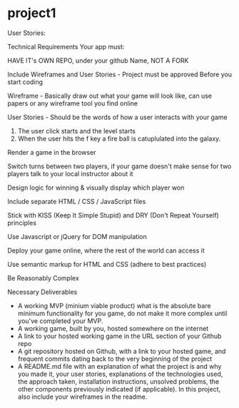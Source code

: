 # project1

User Stories:

Technical Requirements
Your app must:

HAVE IT's OWN REPO, under your github Name, NOT A FORK

Include Wireframes and User Stories - Project must be approved Before you start coding

Wireframe - Basically draw out what your game will look like, can use papers or any wireframe tool you find online

User Stories - Should be the words of how a user interacts with your game
  1. The user click starts and the level starts
  2. When the user hits the f key a fire ball is catuplulated into the galaxy.
  
Render a game in the browser

Switch turns between two players, if your game doesn't make sense for two players talk to your local instructor about it

Design logic for winning & visually display which player won

Include separate HTML / CSS / JavaScript files

Stick with KISS (Keep It Simple Stupid) and DRY (Don't Repeat Yourself) principles

Use Javascript or jQuery for DOM manipulation

Deploy your game online, where the rest of the world can access it

Use semantic markup for HTML and CSS (adhere to best practices)

Be Reasonably Complex

Necessary Deliverables
  - A working MVP (minium viable product) what is the absolute bare minimum functionality for you game, do not make it more complex until you've completed your MVP.
  - A working game, built by you, hosted somewhere on the internet
  - A link to your hosted working game in the URL section of your Github repo
  - A git repository hosted on Github, with a link to your hosted game, and frequent commits dating back to the very beginning of the project
  - A README.md file with an explanation of what the project is and why you made it, your user stories, explanations of the technologies used, the approach taken, installation instructions, unsolved problems, the other components previously indicated (if applicable). In this project, also include your wireframes in the readme.
